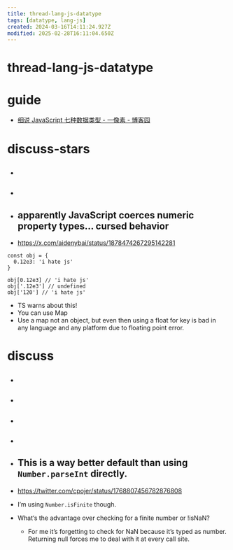 ```yaml
---
title: thread-lang-js-datatype
tags: [datatype, lang-js]
created: 2024-03-16T14:11:24.927Z
modified: 2025-02-28T16:11:04.650Z
---
```


# thread-lang-js-datatype

# guide

- [细说 JavaScript 七种数据类型 - 一像素 - 博客园](https://www.cnblogs.com/onepixel/p/5140944.html)
# discuss-stars
- ## 

- ## 

- ## apparently JavaScript coerces numeric property types... cursed behavior
- https://x.com/aidenybai/status/1878474267295142281

```JS
const obj = {
  0.12e3: 'i hate js'
}

obj[0.12e3] // 'i hate js'
obj['.12e3'] // undefined
obj['120'] // 'i hate js'
```

- TS warns about this!
- You can use Map
- Use a map not an object, but even then using a float for key is bad in any language and any platform due to floating point error.
# discuss
- ## 

- ## 

- ## 

- ## 

- ## This is a way better default than using `Number.parseInt` directly.
- https://twitter.com/cpojer/status/1768807456782876808 
-  I’m using `Number.isFinite` though.
- What‘s the advantage over checking for a finite number or !isNaN?
  - For me it’s forgetting to check for NaN because it’s typed as number. Returning null forces me to deal with it at every call site.
